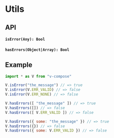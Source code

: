 # Utils

## API

#### `isError(Any): Bool`

#### `hasErrors(Object|Array): Bool`

## Example

```js
import * as V from "v-compose"

V.isError("the_message") // => true
V.isError(V.ERR_VALID) // => false
V.isError(V.ERR_NONE) // => false

V.hasErrors([ "the_message" ]) // => true
V.hasErrors([]) // => false
V.hasErrors([ V.ERR_VALID ]) // => false

V.hasErrors({ some: "the_message" }) // => true
V.hasErrors({}) // => false
V.hasErrors({ some: V.ERR_VALID }) // => false
```
